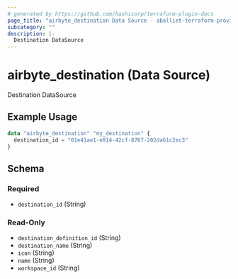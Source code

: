 ```yaml
---
# generated by https://github.com/hashicorp/terraform-plugin-docs
page_title: "airbyte_destination Data Source - aballiet-terraform-provider-airbyte-oss"
subcategory: ""
description: |-
  Destination DataSource
---
```


# airbyte_destination (Data Source)

Destination DataSource

## Example Usage

```terraform
data "airbyte_destination" "my_destination" {
  destination_id = "01e41ae1-e814-42cf-8767-202da61c2ec3"
}
```

<!-- schema generated by tfplugindocs -->
## Schema

### Required

- `destination_id` (String)

### Read-Only

- `destination_definition_id` (String)
- `destination_name` (String)
- `icon` (String)
- `name` (String)
- `workspace_id` (String)


